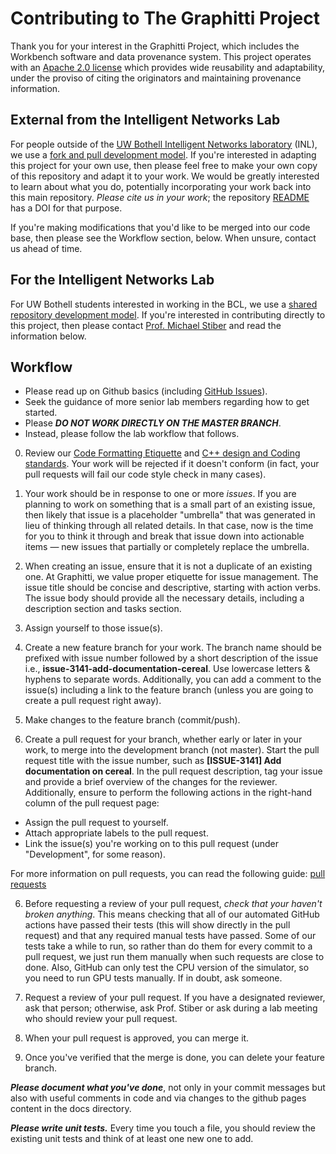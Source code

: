 # Contributing to The Graphitti Project

Thank you for your interest in the Graphitti Project, which includes the Workbench software and data provenance system. This project operates with an [Apache 2.0 license](LICENSE) which provides wide reusability and adaptability, under the proviso of citing the originators and maintaining provenance information.

## External from the Intelligent Networks Lab
For people outside of the [UW Bothell Intelligent Networks laboratory](http://depts.washington.edu/biocomp/) (INL), we use a [fork and pull development model](https://help.github.com/articles/about-collaborative-development-models/). If you're interested in adapting this project for your own use, then please feel free to make your own copy of this repository and adapt it to your work. We would be greatly interested to learn about what you do, potentially incorporating your work back into this main repository. *Please cite us in your work*; the repository [README](README.md) has a DOI for that purpose.

If you're making modifications that you'd like to be merged into our code base, then please see the Workflow section, below. When unsure, contact us ahead of time.

## For the Intelligent Networks Lab
For UW Bothell students interested in working in the BCL, we use a [shared repository development model](https://help.github.com/articles/about-collaborative-development-models/). If you're interested in contributing directly to this project, then please contact [Prof. Michael Stiber](mailto:stiber@uw.edu) and read the information below.

## Workflow

- Please read up on Github basics (including [GitHub Issues](https://help.github.com/categories/managing-your-work-on-github/)).
- Seek the guidance of more senior lab members regarding how to get started. 
- Please ***DO NOT WORK DIRECTLY ON THE MASTER BRANCH***.
- Instead, please follow the lab workflow that follows.

0. Review our [Code Formatting Etiquette](https://uwb-biocomputing.github.io/Graphitti/Developer/codingConventions.html) and [C++ design and Coding standards](https://uwb-biocomputing.github.io/Graphitti/Developer/cppStyleGuide.html). Your work will be rejected if it doesn't conform (in fact, your pull requests will fail our code style check in many cases).

1. Your work should be in response to one or more _issues_. If you are planning to work on something that is a small part of an existing issue, then likely that issue is a placeholder "umbrella" that was generated in lieu of thinking through all related details. In that case, now is the time for you to think it through and break that issue down into actionable items — new issues that partially or completely replace the umbrella.

2. When creating an issue, ensure that it is not a duplicate of an existing one. At Graphitti, we value proper etiquette for issue management. The issue title should be concise and descriptive, starting with action verbs. The issue body should provide all the necessary details, including a description section and tasks section.

3. Assign yourself to those issue(s).

4. Create a new feature branch for your work. The branch name should be prefixed with issue number followed by a short description of the issue i.e., **issue-3141-add-documentation-cereal**. 
Use lowercase letters & hyphens to separate words. Additionally, you can add a comment to the issue(s) including a link to the feature branch (unless you are going to create a pull request right away).

5. Make changes to the feature branch (commit/push).

6. Create a pull request for your branch, whether early or later in your work, to merge into the development branch (not master). Start the pull request title with the issue number, such as **[ISSUE-3141] Add documentation on cereal**. 
In the pull request description, tag your issue and provide a brief overview of the changes for the reviewer. Additionally, ensure to perform the following actions in the right-hand column of the pull request page:

  - Assign the pull request to yourself.
  - Attach appropriate labels to the pull request.
  - Link the issue(s) you're working on to this pull request (under "Development", for some reason).

For more information on pull requests, you can read the following guide: [pull requests](http://help.github.com/pull-requests/)

6. Before requesting a review of your pull request, *check that your haven't broken anything*. This means checking that all of our automated GitHub actions have passed their tests (this will show directly in the pull request) and that any required manual tests have passed. Some of our tests take a while to run, so rather than do them for every commit to a pull request, we just run them manually when such requests are close to done. Also, GitHub can only test the CPU version of the simulator, so you need to run GPU tests manually. If in doubt, ask someone.

7. Request a review of your pull request. If you have a designated reviewer, ask that person; otherwise, ask Prof. Stiber or ask during a lab meeting who should review your pull request.

8. When your pull request is approved, you can merge it.

9. Once you've verified that the merge is done, you can delete your feature branch.

***Please document what you've done***, not only in your commit messages but also with useful comments in code and via changes to the github pages content in the docs directory.

***Please write unit tests.*** Every time you touch a file, you should review the existing unit tests and think of at least one new one to add.
